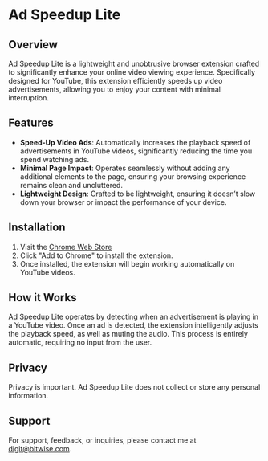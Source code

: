 # Ad Speedup Lite

## Overview
Ad Speedup Lite is a lightweight and unobtrusive browser extension crafted to significantly enhance your online video viewing experience. Specifically designed for YouTube, this extension efficiently speeds up video advertisements, allowing you to enjoy your content with minimal interruption.

## Features
- **Speed-Up Video Ads**: Automatically increases the playback speed of advertisements in YouTube videos, significantly reducing the time you spend watching ads.
- **Minimal Page Impact**: Operates seamlessly without adding any additional elements to the page, ensuring your browsing experience remains clean and uncluttered.
- **Lightweight Design**: Crafted to be lightweight, ensuring it doesn’t slow down your browser or impact the performance of your device.

## Installation
1. Visit the [Chrome Web Store](https://chromewebstore.google.com/u/1/detail/ad-speedup-lite-lightweig/bfihooeagoinnndfehldcbfhcdgkdlie)
2. Click "Add to Chrome" to install the extension.
3. Once installed, the extension will begin working automatically on YouTube videos.

## How it Works
Ad Speedup Lite operates by detecting when an advertisement is playing in a YouTube video. Once an ad is detected, the extension intelligently adjusts the playback speed, as well as muting the audio. This process is entirely automatic, requiring no input from the user.

## Privacy
Privacy is important. Ad Speedup Lite does not collect or store any personal information. 

## Support
For support, feedback, or inquiries, please contact me at [digit@bitwise.com](mailto:digit@bitwise.com).